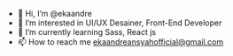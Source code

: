 - 👋 Hi, I’m @ekaandre
- 👀 I’m interested in UI/UX Desainer, Front-End Developer
- 🌱 I’m currently learning Sass, React js
- 📫 How to reach me ekaandreansyahofficial@gmail.com
